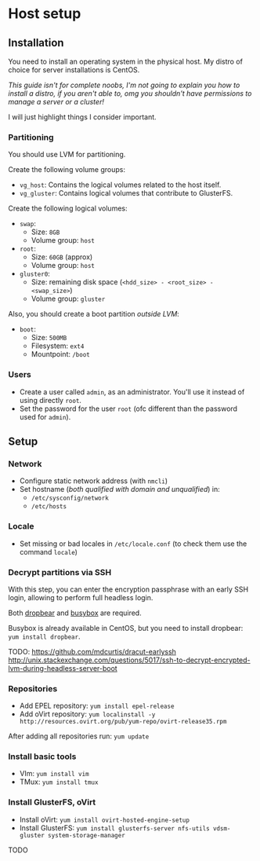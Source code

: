 # Host setup

## Installation

You need to install an operating system in the physical host.
My distro of choice for server installations is CentOS.

*This guide isn't for complete noobs, I'm not going to explain you how to install a distro, if you aren't able to, omg you shouldn't have permissions to manage a server or a cluster!*

I will just highlight things I consider important.

### Partitioning

You should use LVM for partitioning.

Create the following volume groups:
* `vg_host`: Contains the logical volumes related to the host itself.
* `vg_gluster`: Contains logical volumes that contribute to GlusterFS.

Create the following logical volumes:
* `swap`:
  * Size: `8GB`
  * Volume group: `host`
* `root`:
  * Size: `60GB` (approx)
  * Volume group: `host`
* `gluster0`:
  * Size: remaining disk space (`<hdd_size> - <root_size> - <swap_size>`)
  * Volume group: `gluster`

Also, you should create a boot partition *outside LVM*:
* `boot`:
  * Size: `500MB`
  * Filesystem: `ext4`
  * Mountpoint: `/boot`

### Users

* Create a user called `admin`, as an administrator. You'll use it instead of using directly `root`.
* Set the password for the user `root` (ofc different than the password used for `admin`).

## Setup

### Network

* Configure static network address (with `nmcli`)
* Set hostname (*both qualified with domain and unqualified*) in:
  * `/etc/sysconfig/network`
  * `/etc/hosts`

### Locale

* Set missing or bad locales in `/etc/locale.conf` (to check them use the command `locale`)

### Decrypt partitions via SSH

With this step, you can enter the encryption passphrase with an early SSH login, allowing to perform full headless login.

Both [dropbear](https://matt.ucc.asn.au/dropbear/dropbear.html) and [busybox](http://www.busybox.net/about.html) are required.

Busybox is already available in CentOS, but you need to install dropbear: `yum install dropbear`.

TODO: https://github.com/mdcurtis/dracut-earlyssh http://unix.stackexchange.com/questions/5017/ssh-to-decrypt-encrypted-lvm-during-headless-server-boot

### Repositories

* Add EPEL repository: `yum install epel-release`
* Add oVirt repository: `yum localinstall -y http://resources.ovirt.org/pub/yum-repo/ovirt-release35.rpm`

After adding all repositories run: `yum update`

### Install basic tools

* VIm: `yum install vim`
* TMux: `yum install tmux`

### Install GlusterFS, oVirt

* Install oVirt: `yum install ovirt-hosted-engine-setup`
* Install GlusterFS: `yum install glusterfs-server nfs-utils vdsm-gluster system-storage-manager`

TODO
